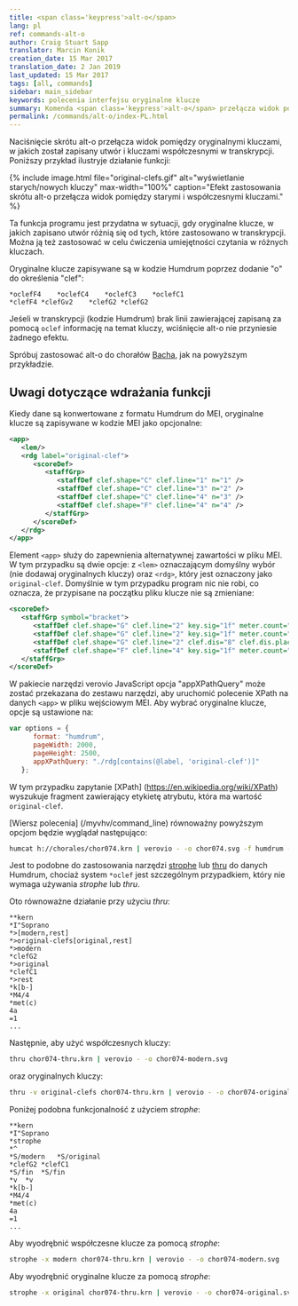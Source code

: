 ```yaml
---
title: <span class='keypress'>alt-o</span>
lang: pl
ref: commands-alt-o
author: Craig Stuart Sapp
translator: Marcin Konik
creation_date: 15 Mar 2017
translation_date: 2 Jan 2019
last_updated: 15 Mar 2017
tags: [all, commands]
sidebar: main_sidebar
keywords: polecenia interfejsu oryginalne klucze
summary: Komenda <span class='keypress'>alt-o</span> przełącza widok pomiędzy kluczami współczesnymi i oryginalnymi.
permalink: /commands/alt-o/index-PL.html
---
```


Naciśnięcie skrótu <span class="keypress">alt-o</span> przełącza widok pomiędzy
oryginalnymi kluczami, w jakich został zapisany utwór i kluczami współczesnymi w transkrypcji.
Poniższy przykład ilustryje działanie funkcji:

{% include image.html
	file="original-clefs.gif"
	alt="wyświetlanie starych/nowych kluczy"
	max-width="100%"
	caption="Efekt zastosowania skrótu <span class='keypress'>alt-o</span> przełącza widok pomiędzy starymi i współczesnymi kluczami."
%}

Ta funkcja programu jest przydatna w sytuacji, gdy oryginalne klucze,
w jakich zapisano utwór różnią się od tych, które zastosowano w transkrypcji.
Można ją też zastosować w celu ćwiczenia umiejętności czytania w różnych kluczach.

Oryginalne klucze zapisywane są w kodzie Humdrum poprzez dodanie "o" do określenia "clef":
<style>
pre {
	tab-size: 12;
	-o-tab-size: 12;
	-moz-tab-size: 12;
	-webkit-tab-size: 12;
}
</style>

```
*oclefF4	*oclefC4	*oclefC3	*oclefC1
*clefF4	*clefGv2	*clefG2	*clefG2
```

Jeśeli w transkrypcji (kodzie Humdrum) brak linii zawierającej zapisaną
za pomocą `oclef` informację na temat kluczy, wciśnięcie <span class="keypress">alt-o</span>
nie przyniesie żadnego efektu.

Spróbuj zastosować <span class="keypress">alt-o</span> do
chorałów [Bacha](http://verovio.humdrum.org/?file=chorales/chor074.krn), jak na powyższym przykładzie.

## Uwagi dotyczące wdrażania funkcji ##

Kiedy dane są konwertowane z formatu Humdrum do MEI, oryginalne klucze są zapisywane w kodzie MEI jako opcjonalne:

```xml
<app>
   <lem/>
   <rdg label="original-clef">
      <scoreDef>
         <staffGrp>
            <staffDef clef.shape="C" clef.line="1" n="1" />
            <staffDef clef.shape="C" clef.line="3" n="2" />
            <staffDef clef.shape="C" clef.line="4" n="3" />
            <staffDef clef.shape="F" clef.line="4" n="4" />
         </staffGrp>
      </scoreDef>
   </rdg>
</app>
```

Element `<app>` służy do zapewnienia alternatywnej zawartości w pliku MEI. W tym przypadku są
dwie opcje: z `<lem>` oznaczającym domyślny wybór (nie dodawaj oryginalnych kluczy) oraz `<rdg>`,
który jest oznaczony jako `original-clef`. Domyślnie w tym przypadku program nic nie robi, co oznacza,
że przypisane na początku pliku klucze nie są zmieniane:

```xml
<scoreDef>
   <staffGrp symbol="bracket">
      <staffDef clef.shape="G" clef.line="2" key.sig="1f" meter.count="4" meter.unit="4" meter.sym="common" n="1" label="Soprano" lines="5" />
      <staffDef clef.shape="G" clef.line="2" key.sig="1f" meter.count="4" meter.unit="4" meter.sym="common" n="2" label="Alto" lines="5" />
      <staffDef clef.shape="G" clef.line="2" clef.dis="8" clef.dis.place="below" key.sig="1f" meter.count="4" meter.unit="4" meter.sym="common" n="3" label="Tenor" lines="5" />
      <staffDef clef.shape="F" clef.line="4" key.sig="1f" meter.count="4" meter.unit="4" meter.sym="common" n="4" label="Bass" lines="5" />
   </staffGrp>
</scoreDef>
```

W pakiecie narzędzi verovio JavaScript opcja "appXPathQuery" może zostać przekazana do zestawu narzędzi,
aby uruchomić polecenie XPath na danych `<app>` w pliku wejściowym MEI. Aby wybrać oryginalne klucze,
opcje są ustawione na:

```javascript
var options = {
      format: "humdrum",
      pageWidth: 2000,
      pageHeight: 2500,
      appXPathQuery: "./rdg[contains(@label, 'original-clef')]"
   };
```
W tym przypadku zapytanie [XPath] (https://en.wikipedia.org/wiki/XPath) wyszukuje fragment zawierający
etykietę atrybutu, która ma wartość `original-clef`.

[Wiersz polecenia] (/myvhv/command_line) równoważny powyższym opcjom będzie wyglądał następująco:

```bash
humcat h://chorales/chor074.krn | verovio - -o chor074.svg -f humdrum -w 2000 -h 2500 --app-xpath-query="./rdg[contains(@label, 'original-clef')]"
```
Jest to podobne do zastosowania narzędzi [strophe](http://www.humdrum.org/Humdrum/commands/strophe.htm) lub [thru](http://www.humdrum.org/Humdrum/commands/thru.html)
do danych Humdrum, chociaż system `*oclef` jest szczególnym przypadkiem, który nie wymaga używania *strophe* lub *thru*.

Oto równoważne działanie przy użyciu *thru*:

```
**kern
*I"Soprano
*>[modern,rest]
*>original-clefs[original,rest]
*>modern
*clefG2
*>original
*clefC1
*>rest
*k[b-]
*M4/4
*met(c)
4a
=1
...
```

Następnie, aby użyć współczesnych kluczy:

```bash
thru chor074-thru.krn | verovio - -o chor074-modern.svg
```

oraz oryginalnych kluczy:

```bash
thru -v original-clefs chor074-thru.krn | verovio - -o chor074-original.svg
```

Poniżej podobna funkcjonalność z użyciem *strophe*:

<style>
pre {
	tab-size: 15;
	-o-tab-size: 15;
	-moz-tab-size: 15;
	-webkit-tab-size: 15;
}
</style>

```
**kern
*I"Soprano
*strophe
*^
*S/modern	*S/original
*clefG2	*clefC1
*S/fin	*S/fin
*v	*v
*k[b-]
*M4/4
*met(c)
4a
=1
...
```

Aby wyodrębnić współczesne klucze za pomocą *strophe*:

```bash
strophe -x modern chor074-thru.krn | verovio - -o chor074-modern.svg
```

Aby wyodrębnić oryginalne klucze za pomocą *strophe*:

```bash
strophe -x original chor074-thru.krn | verovio - -o chor074-original.svg
```

